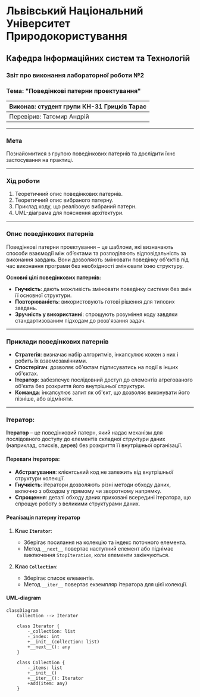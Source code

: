 # Львівський Національний Університет Природокористування
## Кафедра Інформаційних систем та Технологій

### Звіт про виконання лабораторної роботи №2
### Тема: "Поведінкові патерни проектування"

| Виконав: студент групи КН-31 Грицків Тарас |  
| ------------------------------------------ |  
| Перевірив: Татомир Андрій                  |  

---

### Мета
Познайомитися з групою поведінкових патернів та дослідити їхнє застосування на практиці.

---

### Хід роботи

1. Теоретичний опис поведінкових патернів.
2. Теоретичний опис вибраного патерну.
3. Приклад коду, що реалізовує вибраний патерн.
4. UML-діаграма для пояснення архітектури.

---

### Опис поведінкових патернів

Поведінкові патерни проектування – це шаблони, які визначають способи взаємодії між об’єктами та розподіляють відповідальність за виконання завдань. Вони дозволяють змінювати поведінку об'єктів під час виконання програми без необхідності змінювати їхню структуру.

**Основні цілі поведінкових патернів:**

- **Гнучкість**: дають можливість змінювати поведінку системи без змін її основної структури.
- **Повторюваність**: використовують готові рішення для типових завдань.
- **Зручність у використанні**: спрощують розуміння коду завдяки стандартизованим підходам до розв'язання задач.

---

### Приклади поведінкових патернів

- **Стратегія**: визначає набір алгоритмів, інкапсулює кожен з них і робить їх взаємозамінними.
- **Спостерігач**: дозволяє об'єктам підписуватись на події в інших об'єктах.
- **Ітератор**: забезпечує послідовний доступ до елементів агрегованого об'єкта без розкриття його внутрішньої структури.
- **Команда**: інкапсулює запит як об'єкт, що дозволяє виконувати його пізніше, або відміняти.

---

### Ітератор: 

**Ітератор** – це поведінковий патерн, який надає механізм для послідовного доступу до елементів складної структури даних (наприклад, списків, дерев) без розкриття її внутрішньої організації.

#### Переваги ітератора:

- **Абстрагування**: клієнтський код не залежить від внутрішньої структури колекції.
- **Гнучкість**: ітератори дозволяють різні методи обходу даних, включно з обходом у прямому чи зворотному напрямку.
- **Спрощення**: деталі обходу даних приховані всередині ітератора, що спрощує роботу з великими структурами даних.

#### Реалізація патерну ітератор

1. **Клас `Iterator`**:
   - Зберігає посилання на колекцію та індекс поточного елемента.
   - Метод `__next__` повертає наступний елемент або піднімає виключення `StopIteration`, коли елементи закінчуються.

2. **Клас `Collection`**:
   - Зберігає список елементів.
   - Метод `__iter__` повертає екземпляр ітератора для цієї колекції.

#### UML-diagram

```mermaid
classDiagram
    Collection --> Iterator

    class Iterator {
        -_collection: list
        -_index: int
        +__init__(collection: list)
        +__next__(): any
    }

    class Collection {
        -_items: list
        +__init__()
        +__iter__(): Iterator
        +add(item: any)
    }
